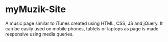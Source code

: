 # myMuzik-Site
A music page similar to iTunes created using HTML, CSS, JS and jQuery. It can be easily used on mobile phones, tablets or laptops as page is made responsive using media queries.
